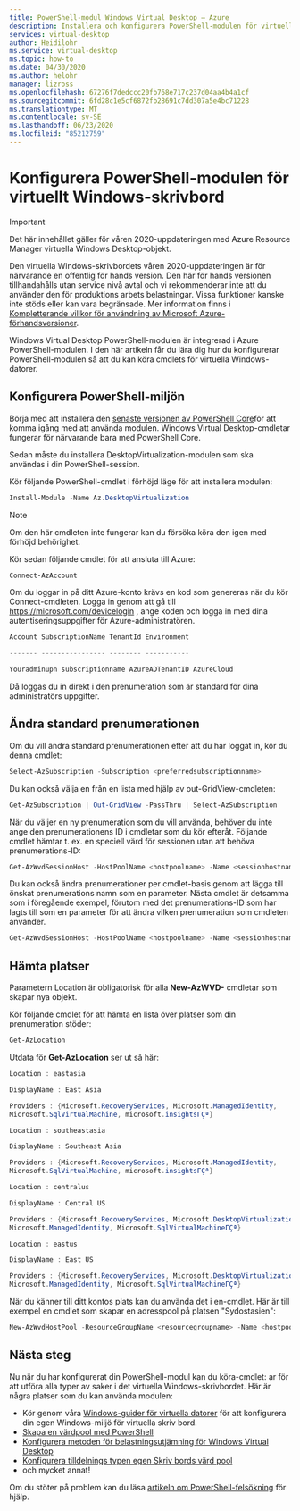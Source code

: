 ```yaml
---
title: PowerShell-modul Windows Virtual Desktop – Azure
description: Installera och konfigurera PowerShell-modulen för virtuella Windows-datorer.
services: virtual-desktop
author: Heidilohr
ms.service: virtual-desktop
ms.topic: how-to
ms.date: 04/30/2020
ms.author: helohr
manager: lizross
ms.openlocfilehash: 67276f7dedccc20fb768e717c237d04aa4b4a1cf
ms.sourcegitcommit: 6fd28c1e5cf6872fb28691c7dd307a5e4bc71228
ms.translationtype: MT
ms.contentlocale: sv-SE
ms.lasthandoff: 06/23/2020
ms.locfileid: "85212759"
---
```

# <a name="set-up-the-powershell-module-for-windows-virtual-desktop"></a>Konfigurera PowerShell-modulen för virtuellt Windows-skrivbord

>[!IMPORTANT]
>Det här innehållet gäller för våren 2020-uppdateringen med Azure Resource Manager virtuella Windows Desktop-objekt.
>
> Den virtuella Windows-skrivbordets våren 2020-uppdateringen är för närvarande en offentlig för hands version. Den här för hands versionen tillhandahålls utan service nivå avtal och vi rekommenderar inte att du använder den för produktions arbets belastningar. Vissa funktioner kanske inte stöds eller kan vara begränsade.
> Mer information finns i [Kompletterande villkor för användning av Microsoft Azure-förhandsversioner](https://azure.microsoft.com/support/legal/preview-supplemental-terms/).

Windows Virtual Desktop PowerShell-modulen är integrerad i Azure PowerShell-modulen. I den här artikeln får du lära dig hur du konfigurerar PowerShell-modulen så att du kan köra cmdlets för virtuella Windows-datorer.

## <a name="set-up-your-powershell-environment"></a>Konfigurera PowerShell-miljön

Börja med att installera den [senaste versionen av PowerShell Core](/powershell/scripting/install/installing-powershell#powershell-core)för att komma igång med att använda modulen. Windows Virtual Desktop-cmdletar fungerar för närvarande bara med PowerShell Core.

Sedan måste du installera DesktopVirtualization-modulen som ska användas i din PowerShell-session.

Kör följande PowerShell-cmdlet i förhöjd läge för att installera modulen:

```powershell
Install-Module -Name Az.DesktopVirtualization
```

>[!NOTE]
> Om den här cmdleten inte fungerar kan du försöka köra den igen med förhöjd behörighet.

Kör sedan följande cmdlet för att ansluta till Azure:

```powershell
Connect-AzAccount
```

Om du loggar in på ditt Azure-konto krävs en kod som genereras när du kör Connect-cmdleten. Logga in genom att gå till <https://microsoft.com/devicelogin> , ange koden och logga in med dina autentiseringsuppgifter för Azure-administratören.

```powershell
Account SubscriptionName TenantId Environment

------- ---------------- -------- -----------

Youradminupn subscriptionname AzureADTenantID AzureCloud
```

Då loggas du in direkt i den prenumeration som är standard för dina administratörs uppgifter.

## <a name="change-the-default-subscription"></a>Ändra standard prenumerationen

Om du vill ändra standard prenumerationen efter att du har loggat in, kör du denna cmdlet:

```powershell
Select-AzSubscription -Subscription <preferredsubscriptionname>
```

Du kan också välja en från en lista med hjälp av out-GridView-cmdleten:

```powershell
Get-AzSubscription | Out-GridView -PassThru | Select-AzSubscription
```

När du väljer en ny prenumeration som du vill använda, behöver du inte ange den prenumerationens ID i cmdletar som du kör efteråt. Följande cmdlet hämtar t. ex. en speciell värd för sessionen utan att behöva prenumerations-ID:

```powershell
Get-AzWvdSessionHost -HostPoolName <hostpoolname> -Name <sessionhostname> -ResourceGroupName <resourcegroupname>
```

Du kan också ändra prenumerationer per cmdlet-basis genom att lägga till önskat prenumerations namn som en parameter. Nästa cmdlet är detsamma som i föregående exempel, förutom med det prenumerations-ID som har lagts till som en parameter för att ändra vilken prenumeration som cmdleten använder.

```powershell
Get-AzWvdSessionHost -HostPoolName <hostpoolname> -Name <sessionhostname> -ResourceGroupName <resourcegroupname> -SubscriptionId <subscriptionGUID>
```

## <a name="get-locations"></a>Hämta platser

Parametern Location är obligatorisk för alla **New-AzWVD-** cmdletar som skapar nya objekt.

Kör följande cmdlet för att hämta en lista över platser som din prenumeration stöder:

```powershell
Get-AzLocation
```

Utdata för **Get-AzLocation** ser ut så här:

```powershell
Location : eastasia

DisplayName : East Asia

Providers : {Microsoft.RecoveryServices, Microsoft.ManagedIdentity,
Microsoft.SqlVirtualMachine, microsoft.insightsΓÇª}

Location : southeastasia

DisplayName : Southeast Asia

Providers : {Microsoft.RecoveryServices, Microsoft.ManagedIdentity,
Microsoft.SqlVirtualMachine, microsoft.insightsΓÇª}

Location : centralus

DisplayName : Central US

Providers : {Microsoft.RecoveryServices, Microsoft.DesktopVirtualization,
Microsoft.ManagedIdentity, Microsoft.SqlVirtualMachineΓÇª}

Location : eastus

DisplayName : East US

Providers : {Microsoft.RecoveryServices, Microsoft.DesktopVirtualization,
Microsoft.ManagedIdentity, Microsoft.SqlVirtualMachineΓÇª}
```

När du känner till ditt kontos plats kan du använda det i en-cmdlet. Här är till exempel en cmdlet som skapar en adresspool på platsen "Sydostasien":

```powershell
New-AzWvdHostPool -ResourceGroupName <resourcegroupname> -Name <hostpoolname> -WorkspaceName <workspacename> -Location “southeastasia”
```

## <a name="next-steps"></a>Nästa steg

Nu när du har konfigurerat din PowerShell-modul kan du köra-cmdlet: ar för att utföra alla typer av saker i det virtuella Windows-skrivbordet. Här är några platser som du kan använda modulen:

- Kör genom våra [Windows-guider för virtuella datorer]() för att konfigurera din egen Windows-miljö för virtuella skriv bord.
- [Skapa en värdpool med PowerShell](create-host-pools-powershell.md)
- [Konfigurera metoden för belastningsutjämning för Windows Virtual Desktop](configure-host-pool-load-balancing.md)
- [Konfigurera tilldelnings typen egen Skriv bords värd pool](configure-host-pool-personal-desktop-assignment-type.md)
- och mycket annat!

Om du stöter på problem kan du läsa [artikeln om PowerShell-felsökning](troubleshoot-powershell.md) för hjälp.

